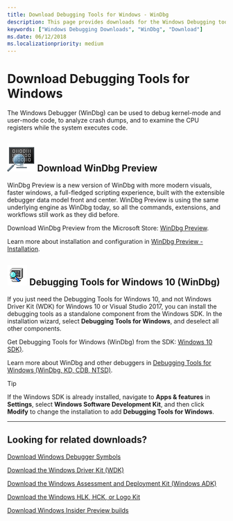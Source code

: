 ```yaml
---
title: Download Debugging Tools for Windows - WinDbg
description: This page provides downloads for the Windows Debugging tools, such as WinDbg.
keywords: ["Windows Debugging Downloads", "WinDbg", "Download"]
ms.date: 06/12/2018
ms.localizationpriority: medium
---
```


# Download Debugging Tools for Windows

The Windows Debugger (WinDbg) can be used to debug kernel-mode and user-mode code, to analyze crash dumps, and to examine the CPU registers while the system executes code.


## ![Small windbg preview logo](images/windbgx-preview-logo.png) Download WinDbg Preview

WinDbg Preview is a new version of WinDbg with more modern visuals, faster windows, a full-fledged scripting experience, built with the extensible debugger data model front and center. WinDbg Preview is using the same underlying engine as WinDbg today, so all the commands, extensions, and workflows still work as they did before.

Download WinDbg Preview from the Microsoft Store: [WinDbg Preview](https://microsoft.com/store/p/windbg/9pgjgd53tn86).

Learn more about installation and configuration in [WinDbg Preview - Installation](https://docs.microsoft.com/windows-hardware/drivers/debugger/windbg-install-preview).


## ![Small classic windbg preview logo](images/windbg-classic-logo.png) Debugging Tools for Windows 10 (WinDbg)

If you just need the Debugging Tools for Windows 10, and not Windows Driver Kit (WDK) for Windows 10 or Visual Studio 2017, you can install the debugging tools as a standalone component from the Windows SDK. In the installation wizard, select **Debugging Tools for Windows**, and deselect all other components.

Get Debugging Tools for Windows (WinDbg) from the SDK: [Windows 10 SDK)](https://developer.microsoft.com/windows/downloads/windows-10-sdk).

Learn more about WinDbg and other debuggers in [Debugging Tools for Windows (WinDbg, KD, CDB, NTSD)](https://docs.microsoft.com/windows-hardware/drivers/debugger/).


> [!TIP]
> If the Windows SDK is already installed, navigate to **Apps &amp; features** in **Settings**, select **Windows Software Development Kit**, and then click **Modify** to change the installation to add **Debugging Tools for Windows**.
>

-------------------


## Looking for related downloads?

[Download Windows Debugger Symbols](debugger-download-symbols.md)  

[Download the Windows Driver Kit (WDK)](https://developer.microsoft.com/windows/hardware/windows-driver-kit)

[Download the Windows Assessment and Deployment Kit (Windows ADK)](https://developer.microsoft.com/windows/hardware/windows-assessment-deployment-kit)

[Download the Windows HLK, HCK, or Logo Kit](https://developer.microsoft.com/windows/hardware/windows-hardware-lab-kit)

[Download Windows Insider Preview builds](https://insider.windows.com/)
